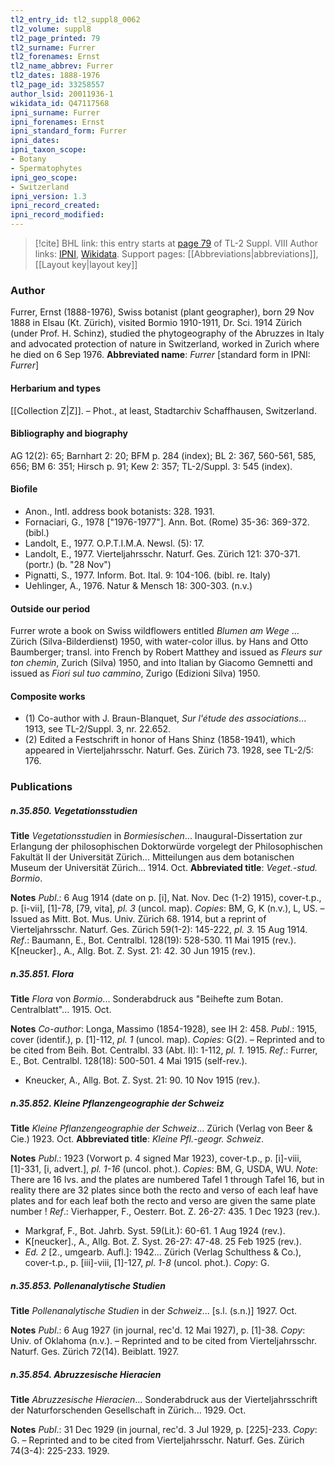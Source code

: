 ```yaml
---
tl2_entry_id: tl2_suppl8_0062
tl2_volume: suppl8
tl2_page_printed: 79
tl2_surname: Furrer
tl2_forenames: Ernst
tl2_name_abbrev: Furrer
tl2_dates: 1888-1976
tl2_page_id: 33258557
author_lsid: 20011936-1
wikidata_id: Q47117568
ipni_surname: Furrer
ipni_forenames: Ernst
ipni_standard_form: Furrer
ipni_dates: 
ipni_taxon_scope: 
- Botany
- Spermatophytes
ipni_geo_scope: 
- Switzerland
ipni_version: 1.3
ipni_record_created: 
ipni_record_modified:
---
```


> [!cite] BHL link: this entry starts at [page 79](https://www.biodiversitylibrary.org/page/33258557) of TL-2 Suppl. VIII
> Author links: [IPNI](https://www.ipni.org/a/20011936-1), [Wikidata](https://www.wikidata.org/wiki/Q47117568). Support pages: [[Abbreviations|abbreviations]], [[Layout key|layout key]]

### Author

Furrer, Ernst (1888-1976), Swiss botanist (plant geographer), born 29 Nov 1888 in Elsau (Kt. Zürich), visited Bormio 1910-1911, Dr. Sci. 1914 Zürich (under Prof. H. Schinz), studied the phytogeography of the Abruzzes in Italy and advocated protection of nature in Switzerland, worked in Zurich where he died on 6 Sep 1976. 
**Abbreviated name**: *Furrer* \[standard form in IPNI: *Furrer*\]

#### Herbarium and types

[[Collection Z|Z]]. – Phot., at least, Stadtarchiv Schaffhausen, Switzerland.

#### Bibliography and biography

AG 12(2): 65; Barnhart 2: 20; BFM p. 284 (index); BL 2: 367, 560-561, 585, 656; BM 6: 351; Hirsch p. 91; Kew 2: 357; TL-2/Suppl. 3: 545 (index).

#### Biofile

- Anon., Intl. address book botanists: 328. 1931.
- Fornaciari, G., 1978 \["1976-1977"\]. Ann. Bot. (Rome) 35-36: 369-372. (bibl.)
- Landolt, E., 1977. O.P.T.I.M.A. Newsl. (5): 17.
- Landolt, E., 1977. Vierteljahrsschr. Naturf. Ges. Zürich 121: 370-371. (portr.) (b. "28 Nov")
- Pignatti, S., 1977. Inform. Bot. Ital. 9: 104-106. (bibl. re. Italy)
- Uehlinger, A., 1976. Natur & Mensch 18: 300-303. (n.v.)

#### Outside our period

Furrer wrote a book on Swiss wildflowers entitled *Blumen am Wege* ... Zürich (Silva-Bilderdienst) 1950, with water-color illus. by Hans and Otto Baumberger; transl. into French by Robert Matthey and issued as *Fleurs sur ton chemin*, Zurich (Silva) 1950, and into Italian by Giacomo Gemnetti and issued as *Fiori sul tuo cammino*, Zurigo (Edizioni Silva) 1950.

#### Composite works

- (1) Co-author with J. Braun-Blanquet, *Sur l'étude des associations*... 1913, see TL-2/Suppl. 3, nr. 22.652.
- (2) Edited a Festschrift in honor of Hans Shinz (1858-1941), which appeared in Vierteljahrsschr. Naturf. Ges. Zürich 73. 1928, see TL-2/5: 176.

### Publications

##### n.35.850. Vegetationsstudien

**Title**
*Vegetationsstudien* in *Bormiesischen*... Inaugural-Dissertation zur Erlangung der philosophischen Doktorwürde vorgelegt der Philosophischen Fakultät II der Universität Zürich... Mitteilungen aus dem botanischen Museum der Universität Zürich... 1914. Oct.
**Abbreviated title**: *Veget.-stud. Bormio*.

**Notes**
*Publ*.: 6 Aug 1914 (date on p. \[i\], Nat. Nov. Dec (1-2) 1915), cover-t.p., p. \[i-vii\], \[1\]-78, \[79, vita\], *pl. 3* (uncol. map). *Copies*: BM, G, K (n.v.), L, US. – Issued as Mitt. Bot. Mus. Univ. Zürich 68. 1914, but a reprint of Vierteljahrsschr. Naturf. Ges. Zürich 59(1-2): 145-222, *pl. 3.* 15 Aug 1914.
*Ref*.: Baumann, E., Bot. Centralbl. 128(19): 528-530. 11 Mai 1915 (rev.). K\[neucker\]., A., Allg. Bot. Z. Syst. 21: 42. 30 Jun 1915 (rev.).

##### n.35.851. Flora

**Title**
*Flora* von *Bormio*... Sonderabdruck aus "Beihefte zum Botan. Centralblatt"... 1915. Oct.

**Notes**
*Co-author*: Longa, Massimo (1854-1928), see IH 2: 458.
*Publ*.: 1915, cover (identif.), p. \[1\]-112, *pl. 1* (uncol. map). *Copies*: G(2). – Reprinted and to be cited from Beih. Bot. Centralbl. 33 (Abt. II): 1-112, *pl. 1.* 1915.
*Ref*.: Furrer, E., Bot. Centralbl. 128(18): 500-501. 4 Mai 1915 (self-rev.).
- Kneucker, A., Allg. Bot. Z. Syst. 21: 90. 10 Nov 1915 (rev.).

##### n.35.852. Kleine Pflanzengeographie der Schweiz

**Title**
*Kleine Pflanzengeographie der Schweiz*... Zürich (Verlag von Beer & Cie.) 1923. Oct.
**Abbreviated title**: *Kleine Pfl.-geogr. Schweiz*.

**Notes**
*Publ*.: 1923 (Vorwort p. 4 signed Mar 1923), cover-t.p., p. \[i\]-viii, \[1\]-331, \[i, advert.\], *pl. 1-16* (uncol. phot.). *Copies*: BM, G, USDA, WU.
*Note*: There are 16 lvs. and the plates are numbered Tafel 1 through Tafel 16, but in reality there are 32 plates since both the recto and verso of each leaf have plates and for each leaf both the recto and verso are given the same plate number !
*Ref*.: Vierhapper, F., Oesterr. Bot. Z. 26-27: 435. 1 Dec 1923 (rev.).
- Markgraf, F., Bot. Jahrb. Syst. 59(Lit.): 60-61. 1 Aug 1924 (rev.).
- K\[neucker\]., A., Allg. Bot. Z. Syst. 26-27: 47-48. 25 Feb 1925 (rev.).
- *Ed. 2* \[2., umgearb. Aufl.\]: 1942... Zürich (Verlag Schulthess & Co.), cover-t.p., p. \[iii\]-viii, \[1\]-127, *pl*. *1-8* (uncol. phot.). *Copy*: G.

##### n.35.853. Pollenanalytische Studien

**Title**
*Pollenanalytische Studien* in der *Schweiz*... \[s.l. (s.n.)\] 1927. Oct.

**Notes**
*Publ*.: 6 Aug 1927 (in journal, rec'd. 12 Mai 1927), p. \[1\]-38. *Copy*: Univ. of Oklahoma (n.v.). – Reprinted and to be cited from Vierteljahrsschr. Naturf. Ges. Zürich 72(14). Beiblatt. 1927.

##### n.35.854. Abruzzesische Hieracien

**Title**
*Abruzzesische Hieracien*... Sonderabdruck aus der Vierteljahrsschrift der Naturforschenden Gesellschaft in Zürich... 1929. Oct.

**Notes**
*Publ*.: 31 Dec 1929 (in journal, rec'd. 3 Jul 1929, p. \[225\]-233. *Copy*: G. – Reprinted and to be cited from Vierteljahrsschr. Naturf. Ges. Zürich 74(3-4): 225-233. 1929.

